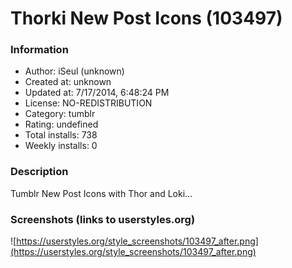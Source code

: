 # Thorki New Post Icons (103497)

### Information
- Author: iSeul (unknown)
- Created at: unknown
- Updated at: 7/17/2014, 6:48:24 PM
- License: NO-REDISTRIBUTION
- Category: tumblr
- Rating: undefined
- Total installs: 738
- Weekly installs: 0


### Description
Tumblr New Post Icons with Thor and Loki...


### Screenshots (links to userstyles.org)
![https://userstyles.org/style_screenshots/103497_after.png](https://userstyles.org/style_screenshots/103497_after.png)


